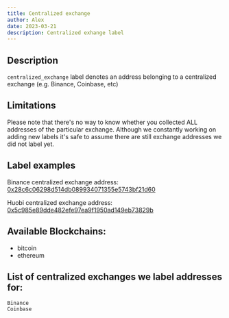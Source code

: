 ```yaml
---
title: Centralized exchange
author: Alex
date: 2023-03-21
description: Centralized exhange label
---
```


## Description

`centralized_exchange` label denotes an address belonging to a centralized exchange (e.g. Binance, Coinbase, etc)

## Limitations

Please note that there's no way to know whether you collected ALL addresses of the particular exchange. Although we constantly working on adding new labels it's safe to assume there are still exchange addresses we did not label yet.

## Label examples

Binance centralized exchange address: [0x28c6c06298d514db089934071355e5743bf21d60](https://etherscan.io/address/0x28c6c06298d514db089934071355e5743bf21d60)

Huobi centralized exchange address: [0x5c985e89dde482efe97ea9f1950ad149eb73829b](https://etherscan.io/address/0x5c985e89dde482efe97ea9f1950ad149eb73829b)

## Available Blockchains:

* bitcoin
* ethereum

## List of centralized exchanges we label addresses for:

```
Binance
Coinbase
```